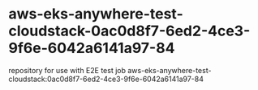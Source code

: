 # aws-eks-anywhere-test-cloudstack-0ac0d8f7-6ed2-4ce3-9f6e-6042a6141a97-84
repository for use with E2E test job aws-eks-anywhere-test-cloudstack:0ac0d8f7-6ed2-4ce3-9f6e-6042a6141a97-84
